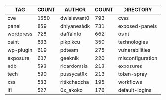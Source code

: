 |    TAG    | COUNT |    AUTHOR    | COUNT |    DIRECTORY     | COUNT | SEVERITY | COUNT |  TYPE   | COUNT |
|-----------|-------|--------------|-------|------------------|-------|----------|-------|---------|-------|
| cve       |  1650 | dwisiswant0  |   793 | cves             |  1628 | info     |  2693 | http    |  5480 |
| panel     |   859 | dhiyaneshdk  |   731 | exposed-panels   |   850 | high     |  1182 | network |    87 |
| wordpress |   725 | daffainfo    |   662 | osint            |   629 | medium   |   927 | file    |    84 |
| osint     |   633 | pikpikcu     |   350 | technologies     |   553 | critical |   609 | dns     |    18 |
| wp-plugin |   619 | pdteam       |   275 | vulnerabilities  |   543 | low      |   251 |         |       |
| exposure  |   607 | geeknik      |   220 | misconfiguration |   415 | unknown  |    25 |         |       |
| edb       |   593 | ricardomaia  |   213 | exposures        |   334 |          |       |         |       |
| tech      |   590 | pussycat0x   |   213 | token-spray      |   239 |          |       |         |       |
| xss       |   583 | ritikchaddha |   195 | workflows        |   190 |          |       |         |       |
| lfi       |   527 | 0x_akoko     |   176 | default-logins   |   125 |          |       |         |       |
